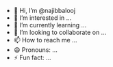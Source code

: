 - 👋 Hi, I’m @najibbalooj
- 👀 I’m interested in ...
- 🌱 I’m currently learning ...
- 💞️ I’m looking to collaborate on ...
- 📫 How to reach me ...
- 😄 Pronouns: ...
- ⚡ Fun fact: ...

<!---
Najibbalooch/Najibbalooch is a ✨ special ✨ repository because its `README.md` (this file) appears on your GitHub profile.
You can click the Preview link to take a look at your changes.
--->
